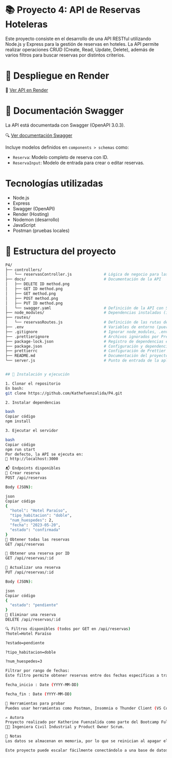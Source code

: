 # 📚 Proyecto 4: API de Reservas Hoteleras

Este proyecto consiste en el desarrollo de una API RESTful utilizando Node.js y Express para la gestión de reservas en hoteles. La API permite realizar operaciones CRUD (Create, Read, Update, Delete), además de varios filtros para buscar reservas por distintos criterios.

# 🚀 Despliegue en Render

🔗 [Ver API en Render](https://p4-ya0f.onrender.com/)

# 📄 Documentación Swagger

La API está documentada con Swagger (OpenAPI 3.0.3).

🔍 [Ver documentación Swagger](https://p4-ya0f.onrender.com/api-docs)

Incluye modelos definidos en `components > schemas` como:
- `Reserva`: Modelo completo de reserva con ID.
- `ReservaInput`: Modelo de entrada para crear o editar reservas.

# Tecnologías utilizadas

- Node.js  
- Express 
- Swagger (OpenAPI)
- Render (Hosting) 
- Nodemon (desarrollo)  
- JavaScript
- Postman (pruebas locales)

# 📁 Estructura del proyecto

```bash
P4/
├── controllers/
│   └── reservasController.js              # Lógica de negocio para las reservas
├── docs/                                  # Documentación de la API
│   ├── DELETE ID method.png
│   ├── GET ID method.png
│   ├── GET method.png
│   ├── POST method.png
│   ├── PUT ID method.png
│   └── swagger.yaml                       # Definición de la API con Swagger
├── node_modules/                          # Dependencias instaladas (ignorado en Git)
├── routes/
│   └── reservasRoutes.js                  # Definición de las rutas de la API
├── .env                                   # Variables de entorno (puerto, etc.)
├── .gitignore                             # Ignorar node_modules, .env, etc.
├── .prettierignore                        # Archivos ignorados por Prettier
├── package-lock.json                      # Registro de dependencias exactas
├── package.json                           # Configuración y dependencias del proyecto
├── prettierrc                             # Configuración de Prettier
├── README.md                              # Documentación del proyecto
└── server.js                              # Punto de entrada de la aplicación


## 🔌 Instalación y ejecución

1. Clonar el repositorio  
En bash:
git clone https://github.com/Kathefuenzalida/P4.git

2. Instalar dependencias

bash
Copiar código
npm install

3. Ejecutar el servidor

bash
Copiar código
npm run start
Por defecto, la API se ejecuta en:
📍 http://localhost:3000

📬 Endpoints disponibles
📍 Crear reserva
POST /api/reservas

Body (JSON):

json
Copiar código
{
  "hotel": "Hotel Paraíso",
  "tipo_habitacion": "doble",
  "num_huespedes": 2,
  "fecha": "2023-05-20",
  "estado": "confirmada"
}
📍 Obtener todas las reservas
GET /api/reservas

📍 Obtener una reserva por ID
GET /api/reservas/:id

📍 Actualizar una reserva
PUT /api/reservas/:id

Body (JSON):

json
Copiar código
{
  "estado": "pendiente"
}
📍 Eliminar una reserva
DELETE /api/reservas/:id

🔍 Filtros disponibles (todos por GET en /api/reservas)
?hotel=Hotel Paraíso

?estado=pendiente

?tipo_habitacion=doble

?num_huespedes=3

Filtrar por rango de fechas: 
Este filtro permite obtener reservas entre dos fechas específicas a través de los parámetros: 

fecha_inicio : Date (YYYY-MM-DD)

fecha_fin : Date (YYYY-MM-DD)

🧪 Herramientas para probar
Puedes usar herramientas como Postman, Insomnia o Thunder Client (VS Code) para realizar peticiones a la API.

✍️ Autora
Proyecto realizado por Katherine Fuenzalida como parte del Bootcamp Fullstack 2025.
👩‍💻 Ingeniera Civil Industrial y Product Owner Scrum.

📝 Notas
Los datos se almacenan en memoria, por lo que se reinician al apagar el servidor.

Este proyecto puede escalar fácilmente conectándolo a una base de datos como MongoDB. Las evidencias de ejecución de endpoints se encuentran en la carpeta docs del proyecto P4. 
